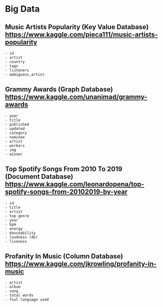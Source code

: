 # Big Data
## Music Artists Popularity (Key Value Database) https://www.kaggle.com/pieca111/music-artists-popularity
	- id
	- artist
	- country
	- tags
	- listeners
	- ambiguous_artist
## Grammy Awards (Graph Database) https://www.kaggle.com/unanimad/grammy-awards
	- year
	- title
	- published
	- updated
	- category
	- nominee
	- artist
	- workers
	- img
	- winner
## Top Spotify Songs From 2010 To 2019 (Document Database) https://www.kaggle.com/leonardopena/top-spotify-songs-from-20102019-by-year
  	- id
  	- title
	- artist
	- top genre
	- year
	- bpm
	- energy
	- danceability
	- loudness (db)
	- liveness
## Profanity In Music (Column Database) https://www.kaggle.com/jkrowling/profanity-in-music
  	- artist
  	- album
	- song
	- total words
	- foul language used
